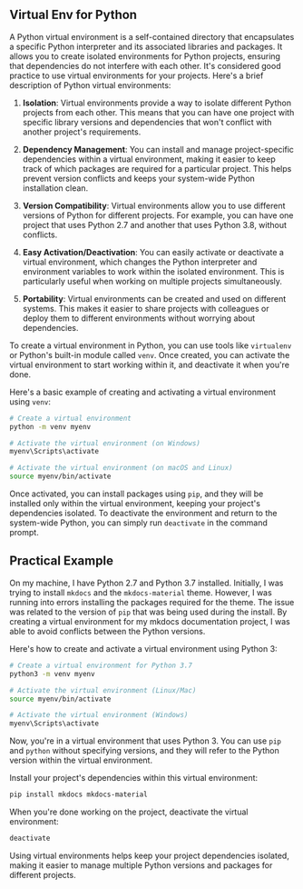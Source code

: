 ## Virtual Env for Python

A Python virtual environment is a self-contained directory that encapsulates a specific Python interpreter and its associated libraries and packages. It allows you to create isolated environments for Python projects, ensuring that dependencies do not interfere with each other. It's considered good practice to use virtual environments for your projects. Here's a brief description of Python virtual environments:

1. **Isolation**: Virtual environments provide a way to isolate different Python projects from each other. This means that you can have one project with specific library versions and dependencies that won't conflict with another project's requirements.

2. **Dependency Management**: You can install and manage project-specific dependencies within a virtual environment, making it easier to keep track of which packages are required for a particular project. This helps prevent version conflicts and keeps your system-wide Python installation clean.

3. **Version Compatibility**: Virtual environments allow you to use different versions of Python for different projects. For example, you can have one project that uses Python 2.7 and another that uses Python 3.8, without conflicts.

4. **Easy Activation/Deactivation**: You can easily activate or deactivate a virtual environment, which changes the Python interpreter and environment variables to work within the isolated environment. This is particularly useful when working on multiple projects simultaneously.

5. **Portability**: Virtual environments can be created and used on different systems. This makes it easier to share projects with colleagues or deploy them to different environments without worrying about dependencies.

To create a virtual environment in Python, you can use tools like `virtualenv` or Python's built-in module called `venv`. Once created, you can activate the virtual environment to start working within it, and deactivate it when you're done.

Here's a basic example of creating and activating a virtual environment using `venv`:

```bash
# Create a virtual environment
python -m venv myenv

# Activate the virtual environment (on Windows)
myenv\Scripts\activate

# Activate the virtual environment (on macOS and Linux)
source myenv/bin/activate
```

Once activated, you can install packages using `pip`, and they will be installed only within the virtual environment, keeping your project's dependencies isolated. To deactivate the environment and return to the system-wide Python, you can simply run `deactivate` in the command prompt.


## Practical Example
On my machine, I have Python 2.7 and Python 3.7 installed. Initially, I was trying to install `mkdocs` and the `mkdocs-material` theme.  However, I was running into errors installing the packages required for the theme. The issue was related to the version of `pip` that was being used during the install. By creating a virtual environment for my mkdocs documentation project, I was able to avoid conflicts between the Python versions.

Here's how to create and activate a virtual environment using Python 3:

```bash
# Create a virtual environment for Python 3.7
python3 -m venv myenv

# Activate the virtual environment (Linux/Mac)
source myenv/bin/activate

# Activate the virtual environment (Windows)
myenv\Scripts\activate
```

Now, you're in a virtual environment that uses Python 3. You can use `pip` and `python` without specifying versions, and they will refer to the Python version within the virtual environment.

Install your project's dependencies within this virtual environment:

```bash
pip install mkdocs mkdocs-material
```

When you're done working on the project, deactivate the virtual environment:

```bash
deactivate
```

Using virtual environments helps keep your project dependencies isolated, making it easier to manage multiple Python versions and packages for different projects.